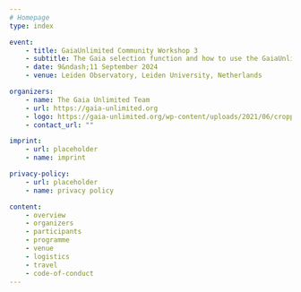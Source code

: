 ```yaml
---
# Homepage
type: index

event:
    - title: GaiaUnlimited Community Workshop 3
    - subtitle: The Gaia selection function and how to use the GaiaUnlimited tools
    - date: 9&ndash;11 September 2024
    - venue: Leiden Observatory, Leiden University, Netherlands

organizers:
    - name: The Gaia Unlimited Team
    - url: https://gaia-unlimited.org
    - logo: https://gaia-unlimited.org/wp-content/uploads/2021/06/cropped-gaia_unlimited_logo_github.png
    - contact_url: ""

imprint:
    - url: placeholder
    - name: imprint

privacy-policy:
    - url: placeholder
    - name: privacy policy

content:
    - overview
    - organizers
    - participants
    - programme
    - venue
    - logistics
    - travel
    - code-of-conduct
---
```

